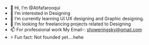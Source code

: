 - 👋 Hi, I’m @Atifafarooqui
- 👀 I’m interested in Designing 
- 🌱 I’m currently learning UI UX designing and Graphic designing.
- 💞️ I’m looking for freelancing projects related to Designing
- 📫 For professional work My Email-: showeringsky@gmail.com
- ⚡ Fun fact: Not founded yet....hehe

<!---
Atifafarooqui/Atifafarooqui is a ✨ special ✨ repository because its `README.md` (this file) appears on your GitHub profile.
You can click the Preview link to take a look at your changes.
--->
